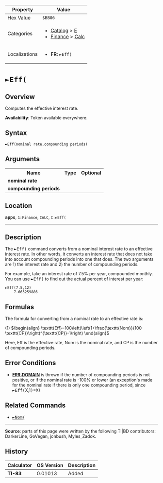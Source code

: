 | Property      | Value |
|---------------|-------|
| Hex Value     | `$BB06`|
| Categories    | <ul><li>[Catalog](<../categories/Catalog.md>) > [E](<../categories/Catalog.md#E>)</li><li>[Finance](<../categories/Finance.md>) > [Calc](<../categories/Finance.md#Calc>)</li></ul> |
| Localizations | <ul><li><b>FR</b>: `►Eff(`</li></ul> |

# `►Eff(`

## Overview
Computes the effective interest rate.


<b>Availability</b>: Token available everywhere.

## Syntax
`►Eff(nominal rate,compounding periods)`

## Arguments
<table>
<tr><th>Name</th><th>Type</th><th>Optional</th></tr>

<tr><td><b>nominal rate</b></td><td></td><td></td></tr>

<tr><td><b>compounding periods</b></td><td></td><td></td></tr>

</table>

## Location
<tt><kbd><b>apps</b></kbd></tt>, `1:Finance`, `CALC`, `C:►Eff(`
<hr>

## Description

The <tt>►Eff(</tt> command converts from a nominal interest rate to an effective interest rate. In other words, it converts an interest rate that does not take into account compounding periods into one that does. The two arguments are 1) the interest rate and 2) the number of compounding periods.

For example, take an interest rate of 7.5% per year, compounded monthly. You can use <tt>►Eff(</tt> to find out the actual percent of interest per year:

```ti-basic
►Eff(7.5,12)
    7.663259886
```

## Formulas

The formula for converting from a nominal rate to an effective rate is:

(1) $`\begin{align} \texttt{Eff}=100\left(\left(1+\frac{\texttt{Nom}}{100 \texttt{CP}}\right)^{\texttt{CP}}-1\right) \end{align}`$ 

Here, Eff is the effective rate, Nom is the nominal rate, and CP is the number of compounding periods.

## Error Conditions

*   **[ERR:DOMAIN](errors#domain)** is thrown if the number of compounding periods is not positive, or if the nominal rate is -100% or lower (an exception's made for the nominal rate if there is only one compounding period, since <tt>►Eff(</tt>X,1<tt>)</tt>=X)

## Related Commands

*   <tt><a href="►Nom(.md">►Nom(</a></tt>

* * *

**Source**: parts of this page were written by the following TI|BD contributors: DarkerLine, GoVegan, jonbush, Myles_Zadok.

## History
| Calculator | OS Version | Description |
|------------|------------|-------------|
| <b>TI-83</b> | 0.01013 | Added |


